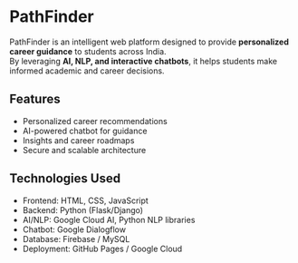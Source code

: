 # PathFinder

PathFinder is an intelligent web platform designed to provide **personalized career guidance** to students across India.  
By leveraging **AI, NLP, and interactive chatbots**, it helps students make informed academic and career decisions.

## Features
- Personalized career recommendations  
- AI-powered chatbot for guidance  
- Insights and career roadmaps  
- Secure and scalable architecture  

## Technologies Used
- Frontend: HTML, CSS, JavaScript  
- Backend: Python (Flask/Django)  
- AI/NLP: Google Cloud AI, Python NLP libraries  
- Chatbot: Google Dialogflow  
- Database: Firebase / MySQL  
- Deployment: GitHub Pages / Google Cloud  
